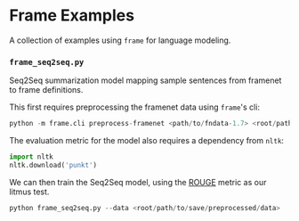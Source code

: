 # Frame Examples

A collection of examples using `frame` for language modeling.

### `frame_seq2seq.py`

Seq2Seq summarization model mapping sample sentences from framenet to frame definitions.


This first requires preprocessing the framenet data using `frame`'s cli:

```python
python -m frame.cli preprocess-framenet <path/to/fndata-1.7> <root/path/to/save/preprocessed/data>
```

The evaluation metric for the model also requires a dependency from `nltk`:

```python
import nltk
nltk.download('punkt')
```

We can then train the Seq2Seq model, using the [ROUGE](https://en.wikipedia.org/wiki/ROUGE_(metric)) 
metric as our litmus test.

```python
python frame_seq2seq.py --data <root/path/to/save/preprocessed/data>
```

